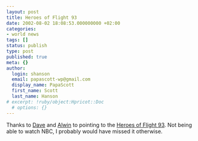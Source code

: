 ```yaml
---
layout: post
title: Heroes of Flight 93
date: 2002-08-02 18:08:53.000000000 +02:00
categories:
- world news
tags: []
status: publish
type: post
published: true
meta: {}
author:
  login: shanson
  email: papascott-wp@gmail.com
  display_name: PapaScott
  first_name: Scott
  last_name: Hanson
# excerpt: !ruby/object:Hpricot::Doc
  # options: {}
---
```

<p>Thanks to <a href="http://timesShadow.editthispage.com/">Dave</a> and <a href="http://www.vfth.com/">Alwin</a> to pointing to the <a href="http://www.msnbc.com/news/787018.asp?pne=msn">Heroes of Flight 93</a>. Not being able to watch NBC, I probably would have missed it otherwise.</p>
